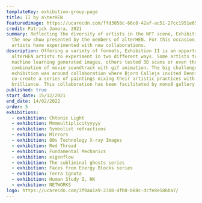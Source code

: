 ```yaml
---
templateKey: exhibition-group-page
title: II by a\terHEN
featuredimage: https://ucarecdn.com/ffd3058c-66c0-42af-ac51-27cc1951e65c/
credit: Patrick Jamora, 2021
summary: Reflecting the diversity of artists in the NFT scene, Exhibition II is
  the new show presented by the members of alterHEN. For this occasion, the
  artists have experimented with new collaborations.
description: Offering a variety of formats, Exhibition II is an opportunity for
  alterHEN artists to experiment in two different ways. Some artists tried
  machine learning generated images, others tested 3D scans or even the
  combination of movie soundtrack with gif animation. The big challenge of this
  exhibition was around collaboration where Bjorn Calleja invited Dennis Bato to
  co-create a series of paintings mixing their artistic practices with
  brilliance. This collaboration has been facilitated by mono8 gallery.
published: true
start_date: 15/12/2021
end_date: 14/02/2022
order: 5
exhibitions:
  - exhibition: Chtonic Light
  - exhibition: Mmmmultiplicityyyyy
  - exhibition: Symbolist refractions
  - exhibition: Mirrors
  - exhibition: 80s Technology X-ray Images
  - exhibition: Red Thread
  - exhibition: Fundamental Mechanics
  - exhibition: eigenflow
  - exhibition: The subliminal ghosts series
  - exhibition: Faces from Energy Blocks series
  - exhibition: Terra Ignota
  - exhibition: Human Study I, HK
  - exhibition: NETWORKS
logo: https://ucarecdn.com/3f9aa1a9-2388-4fb0-b88c-dcfe8e586ba7/
---
```

